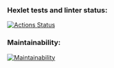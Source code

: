 ### Hexlet tests and linter status:
[![Actions Status](https://github.com/KonstantinShevlyakov/python-project-49/workflows/hexlet-check/badge.svg)](https://github.com/KonstantinShevlyakov/python-project-49/actions)

### Maintainability:
[![Maintainability](https://api.codeclimate.com/v1/badges/05345e9a4acaeaaaa4a7/maintainability)](https://codeclimate.com/github/KonstantinShevlyakov/python-project-49/maintainability)
